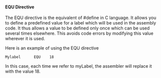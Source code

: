 
#### EQU Directive

The EQU directive is the equivalent of #define in C language. It allows you to define a predefined value for a label which will be used in the assembly code. It thus allows a value to be defined only once which can be used several times elsewhere. This avoids code errors by modifying this value wherever it is used.

Here is an example of using the EQU directive


	Mylabel      EQU    18

In this case, each time we refer to myLabel, the assembler will replace it with the value 18.


